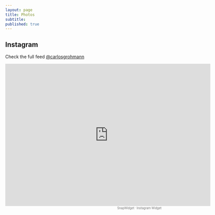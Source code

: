 ```yaml
---
layout: page
title: Photos
subtitle: 
published: true
---
```

## Instagram
Check the full feed [@carlosgrohmann](https://www.instagram.com/carlosgrohmann/)
<!-- SnapWidget -->
<script src="https://snapwidget.com/js/snapwidget.js"></script>
<!-- SnapWidget -->
<iframe src="https://snapwidget.com/embed/652797" class="snapwidget-widget" allowtransparency="true" frameborder="0" scrolling="no" style="border:none; overflow:hidden; width:650px; height:450px"></iframe>
<div style="font:10px/14px 'Roboto','Helvetica Neue',Arial,Helvetica,sans-serif;font-weight:400;width:495px;text-align:right"><a href="https://snapwidget.com" style="color:#777;text-decoration:none;">SnapWidget · Instagram Widget</a></div>


<br>
<br>

<!-- ## Flickr
<div>
A random selection of my photos on <a href="https://www.flickr.com" target="_blank">flickr</a>.

(clicking opens photo in a new tab)

Sometimes photos taken with my phone (especially panoramas) show up pixelated here. Check the original at flickr for a better experience.

You can see all of them by visiting my <a href="https://www.flickr.com/photos/carlosgrohmann/" target="_blank">photostream</a>.
<div> -->
<!-- Start of Flickr Badge -->
<!-- <style type="text/css">
.flickr_badge_image img { width: auto; height: 300px; margin: 0 10px 10px 0; float: left; }<br />
</style>
<div id="flickr_badge_uber_wrapper">
<div id="flickr_badge_wrapper">
<script type="text/javascript" src="https://www.flickr.com/badge_code_v2.gne?count=5&amp;display=random&amp;size=m&amp;layout=x&amp;source=user&amp;user=50112716%40N08"></script> -->
<!-- code to open flickr badge images in a new tab -->
<!-- http://www.adamwlewis.com/articles/making-flickr-badges-open-new-window -->
<!-- <script><br />
var oFlickrTable = document.getElementById("flickr_badge_wrapper");<br />
oFlickrBadgePhotos = oFlickrTable.getElementsByTagName("a");<br />
for (nBadgePhoto = 0; nBadgePhoto < oFlickrBadgePhotos.length; nBadgePhoto++) {
    oFlickrBadgePhotos[nBadgePhoto].target = "_blank";
    }
</script></div>
</div> -->
<!-- End of Flickr Badge -->

<!-- </div>
</div> -->